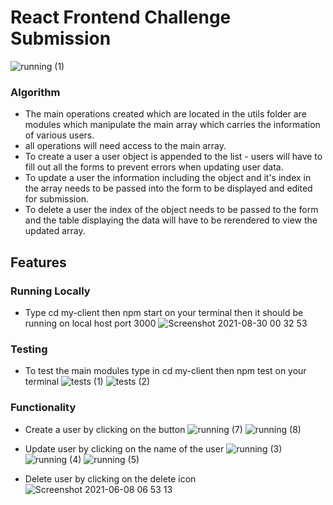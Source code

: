 # React Frontend Challenge Submission
![running (1)](https://user-images.githubusercontent.com/79574031/131267918-2021b94b-a534-4898-ad55-a4146473e9ca.png)
### Algorithm 
- The main operations created which are located in the utils folder are modules which manipulate the main array which carries the information of various users.
- all operations will need access to the main array.
- To create a user a user object is appended to the list - users will have to fill out all the forms to prevent errors when updating user data.
- To update a user the information including the object and it's index in the array needs to be passed into the form to be displayed and edited for submission.
- To delete a user the index of the object needs to be passed to the form and the table displaying the data will have to be rerendered to view the updated array.


## Features
### Running Locally
- Type cd my-client then npm start on your terminal then it should be running on local host port 3000
![Screenshot 2021-08-30 00 32 53](https://user-images.githubusercontent.com/79574031/131267923-651a8d1b-2561-408d-9e5a-bc7c2703e244.png)


### Testing
- To test the main modules type in cd my-client then npm test on your terminal 
![tests (1)](https://user-images.githubusercontent.com/79574031/131267929-d507ea73-3426-4df2-bc91-5845553be654.png)
![tests (2)](https://user-images.githubusercontent.com/79574031/131267930-1ce68dd7-10ac-4f3a-be7b-f440a9becdfb.png)

### Functionality
- Create a user by clicking on the button
![running (7)](https://user-images.githubusercontent.com/79574031/131267988-ad63ecd0-e198-44dc-afed-7e33163d363d.png)
![running (8)](https://user-images.githubusercontent.com/79574031/131267990-967664fd-3878-4fa6-896b-cecf530a6b2b.png)


- Update user by clicking on the name of the user
![running (3)](https://user-images.githubusercontent.com/79574031/131267954-d80db8b9-7dd2-49ec-8a96-62a77fd35307.png)
![running (4)](https://user-images.githubusercontent.com/79574031/131267956-093a558c-6701-481f-855a-6ad711f64147.png)
![running (5)](https://user-images.githubusercontent.com/79574031/131267983-e8ede3e9-412f-4322-a66a-90fe073728ca.png)

- Delete user by clicking on the delete icon
![Screenshot 2021-06-08 06 53 13](https://user-images.githubusercontent.com/79574031/131268057-05482333-623a-4900-b622-551864858c6f.png)

